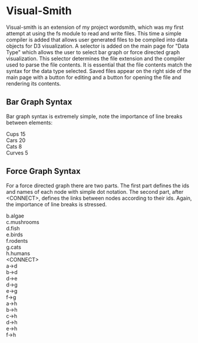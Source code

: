 Visual-Smith
============
Visual-smith is an extension of my project wordsmith, which was my first attempt at using the fs module to read and write files. This time a simple compiler is added that allows user generated files to be compiled into data objects for D3 visualization. A selector is added on the main page for "Data Type" which allows the user to select bar graph or force directed graph visualization. This selector determines the file extension and the compiler used to parse the file contents. It is essential that the file contents match the syntax for the data type selected. Saved files appear on the right side of the main page with a button for editing and a button for opening the file and rendering its contents.

Bar Graph Syntax
----------------
Bar graph syntax is extremely simple, note the importance of line breaks between elements:

Cups 15<br>
Cars 20<br>
Cats 8<br>
Curves 5<br>

Force Graph Syntax
------------------
For a force directed graph there are two parts. The first part defines the ids and names of each node with simple dot notation. The second part, after \<CONNECT\>, defines the links between nodes according to their ids. Again, the importance of line breaks is stressed.

b.algae<br>
c.mushrooms<br>
d.fish<br>
e.birds<br>
f.rodents<br>
g.cats<br>
h.humans<br>
\<CONNECT\><br>
a->d<br>
b->d<br>
d->e<br>
d->g<br>
e->g<br>
f->g<br>
a->h<br>
b->h<br>
c->h<br>
d->h<br>
e->h<br>
f->h<br>
